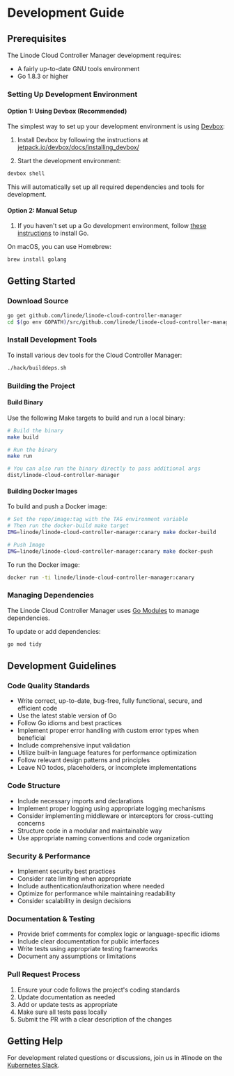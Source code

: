 # Development Guide

## Prerequisites

The Linode Cloud Controller Manager development requires:
- A fairly up-to-date GNU tools environment
- Go 1.8.3 or higher

### Setting Up Development Environment

#### Option 1: Using Devbox (Recommended)
The simplest way to set up your development environment is using [Devbox](https://www.jetpack.io/devbox/):

1. Install Devbox by following the instructions at [jetpack.io/devbox/docs/installing_devbox/](https://www.jetpack.io/devbox/docs/installing_devbox/)

2. Start the development environment:
```bash
devbox shell
```

This will automatically set up all required dependencies and tools for development.

#### Option 2: Manual Setup

1. If you haven't set up a Go development environment, follow [these instructions](https://golang.org/doc/install) to install Go.

On macOS, you can use Homebrew:
```bash
brew install golang
```

## Getting Started

### Download Source
```bash
go get github.com/linode/linode-cloud-controller-manager
cd $(go env GOPATH)/src/github.com/linode/linode-cloud-controller-manager
```

### Install Development Tools
To install various dev tools for the Cloud Controller Manager:
```bash
./hack/builddeps.sh
```

### Building the Project

#### Build Binary
Use the following Make targets to build and run a local binary:

```bash
# Build the binary
make build

# Run the binary
make run

# You can also run the binary directly to pass additional args
dist/linode-cloud-controller-manager
```

#### Building Docker Images
To build and push a Docker image:

```bash
# Set the repo/image:tag with the TAG environment variable
# Then run the docker-build make target
IMG=linode/linode-cloud-controller-manager:canary make docker-build

# Push Image
IMG=linode/linode-cloud-controller-manager:canary make docker-push
```

To run the Docker image:
```bash
docker run -ti linode/linode-cloud-controller-manager:canary
```

### Managing Dependencies
The Linode Cloud Controller Manager uses [Go Modules](https://blog.golang.org/using-go-modules) to manage dependencies.

To update or add dependencies:
```bash
go mod tidy
```

## Development Guidelines

### Code Quality Standards
- Write correct, up-to-date, bug-free, fully functional, secure, and efficient code
- Use the latest stable version of Go
- Follow Go idioms and best practices
- Implement proper error handling with custom error types when beneficial
- Include comprehensive input validation
- Utilize built-in language features for performance optimization
- Follow relevant design patterns and principles
- Leave NO todos, placeholders, or incomplete implementations

### Code Structure
- Include necessary imports and declarations
- Implement proper logging using appropriate logging mechanisms
- Consider implementing middleware or interceptors for cross-cutting concerns
- Structure code in a modular and maintainable way
- Use appropriate naming conventions and code organization

### Security & Performance
- Implement security best practices
- Consider rate limiting when appropriate
- Include authentication/authorization where needed
- Optimize for performance while maintaining readability
- Consider scalability in design decisions

### Documentation & Testing
- Provide brief comments for complex logic or language-specific idioms
- Include clear documentation for public interfaces
- Write tests using appropriate testing frameworks
- Document any assumptions or limitations

### Pull Request Process
1. Ensure your code follows the project's coding standards
2. Update documentation as needed
3. Add or update tests as appropriate
4. Make sure all tests pass locally
5. Submit the PR with a clear description of the changes

## Getting Help
For development related questions or discussions, join us in #linode on the [Kubernetes Slack](https://kubernetes.slack.com/messages/CD4B15LUR/details/). 